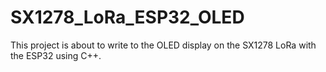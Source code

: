 # SX1278_LoRa_ESP32_OLED
This project is about to write to the OLED display on the SX1278 LoRa with the ESP32 using C++.
